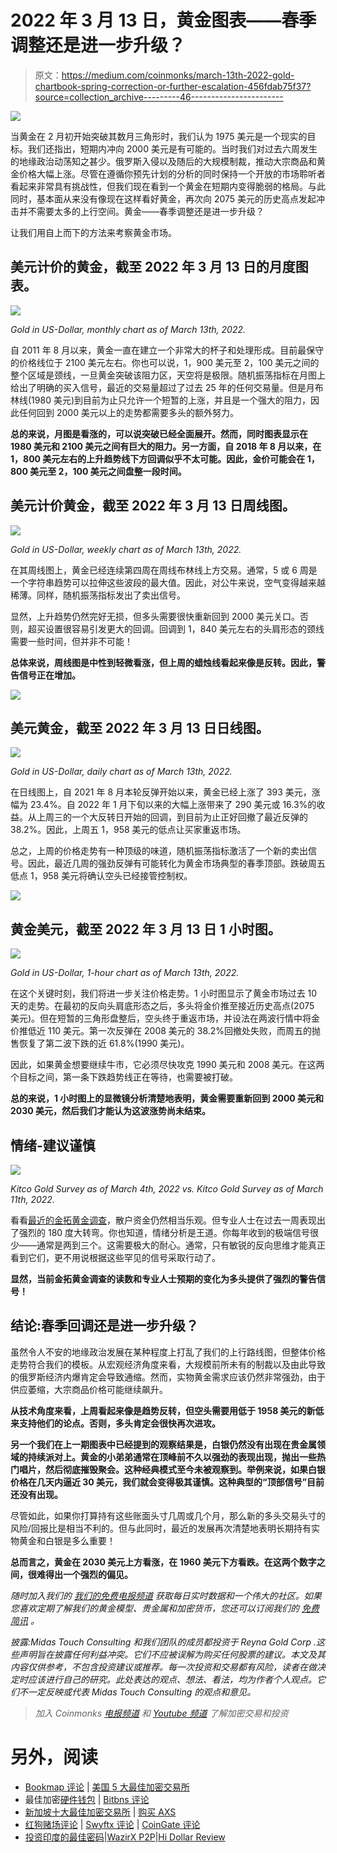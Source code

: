 # 2022 年 3 月 13 日，黄金图表——春季调整还是进一步升级？

> 原文：<https://medium.com/coinmonks/march-13th-2022-gold-chartbook-spring-correction-or-further-escalation-456fdab75f37?source=collection_archive---------46----------------------->

![](img/cba7dc33ef615e919299198d00020557.png)

当黄金在 2 月初开始突破其数月三角形时，我们认为 1975 美元是一个现实的目标。我们还指出，短期内冲向 2000 美元是有可能的。当时我们对过去六周发生的地缘政治动荡知之甚少。俄罗斯入侵以及随后的大规模制裁，推动大宗商品和黄金价格大幅上涨。尽管在遵循你预先计划的分析的同时保持一个开放的市场聆听者看起来非常具有挑战性，但我们现在看到一个黄金在短期内变得脆弱的格局。与此同时，基本面从来没有像现在这样看好黄金，再次向 2075 美元的历史高点发起冲击并不需要太多的上行空间。黄金——春季调整还是进一步升级？

让我们用自上而下的方法来考察黄金市场。

## 美元计价的黄金，截至 2022 年 3 月 13 日的月度图表。

![](img/1fe15cd51c56c7c29fdda93dc3c91259.png)

*Gold in US-Dollar, monthly chart as of March 13th, 2022.*

自 2011 年 8 月以来，黄金一直在建立一个非常大的杯子和处理形成。目前最保守的价格线位于 2100 美元左右。你也可以说，1，900 美元至 2，100 美元之间的整个区域是颈线，一旦黄金突破该阻力区，天空将是极限。随机振荡指标在月图上给出了明确的买入信号，最近的交易量超过了过去 25 年的任何交易量。但是月布林线(1980 美元)到目前为止只允许一个短暂的上涨，并且是一个强大的阻力，因此任何回到 2000 美元以上的走势都需要多头的额外努力。

**总的来说，月图是看涨的，可以说突破已经全面展开。然而，同时图表显示在 1980 美元和 2100 美元之间有巨大的阻力。另一方面，自 2018 年 8 月以来，在 1，800 美元左右的上升趋势线下方回调似乎不太可能。因此，金价可能会在 1，800 美元至 2，100 美元之间盘整一段时间。**

## 美元计价黄金，截至 2022 年 3 月 13 日周线图。

![](img/f35fc81b0d225a384e384f3aeea1caf6.png)

*Gold in US-Dollar, weekly chart as of March 13th, 2022.*

在其周线图上，黄金已经连续第四周在周线布林线上方交易。通常，5 或 6 周是一个字符串趋势可以拉伸这些波段的最大值。因此，对公牛来说，空气变得越来越稀薄。同样，随机振荡指标发出了卖出信号。

显然，上升趋势仍然完好无损，但多头需要很快重新回到 2000 美元关口。否则，超买设置很容易引发更大的回调。回调到 1，840 美元左右的头肩形态的颈线需要一些时间，但并非不可能！

**总体来说，周线图是中性到轻微看涨，但上周的蜡烛线看起来像是反转。因此，警告信号正在增加。**

![](img/87dcd5dfcb23ea9a67b283709470af72.png)

## 美元黄金，截至 2022 年 3 月 13 日日线图。

![](img/ac695121d76404479258f188dc6eb45f.png)

*Gold in US-Dollar, daily chart as of March 13th, 2022.*

在日线图上，自 2021 年 8 月本轮反弹开始以来，黄金已经上涨了 393 美元，涨幅为 23.4%。自 2022 年 1 月下旬以来的大幅上涨带来了 290 美元或 16.3%的收益。从上周三的一个大反转日开始的回调，到目前为止正好回撤了最近反弹的 38.2%。因此，上周五 1，958 美元的低点让买家重返市场。

总之，上周的价格走势有一种顶级的味道，随机振荡指标激活了一个新的卖出信号。因此，最近几周的强劲反弹有可能转化为黄金市场典型的春季顶部。跌破周五低点 1，958 美元将确认空头已经接管控制权。

![](img/2cfa24720d0e2ea51939c777ebb4a67c.png)

## 黄金美元，截至 2022 年 3 月 13 日 1 小时图。

![](img/aa02cc654ac01c8893b211f1a0830047.png)

*Gold in US-Dollar, 1-hour chart as of March 13th, 2022.*

在这个关键时刻，我们将进一步关注价格走势。1 小时图显示了黄金市场过去 10 天的走势。在最初的反向头肩底形态之后，多头将金价推至接近历史高点(2075 美元)。但在短暂的三角形盘整后，空头终于重返市场，并设法在两波行情中将金价推低近 110 美元。第一次反弹在 2008 美元的 38.2%回撤处失败，而周五的抛售恢复了第二波下跌的近 61.8%(1990 美元)。

因此，如果黄金想要继续牛市，它必须尽快攻克 1990 美元和 2008 美元。在这两个目标之间，第一条下跌趋势线正在等待，也需要被打破。

**总的来说，1 小时图上的显微镜分析清楚地表明，黄金需要重新回到 2000 美元和 2030 美元，然后我们才能认为这波涨势尚未结束。**

## 情绪-建议谨慎

![](img/43b04dc501657e6b20cff20f71a5f4a7.png)

*Kitco Gold Survey as of March 4th, 2022 vs. Kitco Gold Survey as of March 11th, 2022.*

看看[最近的金拓黄金调查](https://www.kitco.com/news/2022-03-11/Market-sentiment-signals-gold-price-needs-to-consolidate-after-pushing-above-2-000.html)，散户资金仍然相当乐观。但专业人士在过去一周表现出了强烈的 180 度大转弯。你也知道，情绪分析是王道。你每年收到的极端信号很少——通常是两到三个。这需要极大的耐心。通常，只有敏锐的反向思维才能真正看到它们，更不用说根据这些罕见的信号采取行动了。

**显然，当前金拓黄金调查的读数和专业人士预期的变化为多头提供了强烈的警告信号！**

## 结论:春季回调还是进一步升级？

虽然令人不安的地缘政治发展在某种程度上打乱了我们的上行路线图，但整体价格走势符合我们的模板。从宏观经济角度来看，大规模前所未有的制裁以及由此导致的俄罗斯经济内爆肯定会导致通缩。然而，实物黄金需求应该仍然非常强劲，由于供应萎缩，大宗商品价格可能继续飙升。

**从技术角度来看，上周看起来像是趋势反转，但空头需要用低于 1958 美元的新低来支持他们的论点。否则，多头肯定会很快再次进攻。**

**另一个我们在上一期图表中已经提到的观察结果是，白银仍然没有出现在贵金属领域的持续派对上。黄金的小弟弟通常在顶峰前不久以强劲的表现出现，抛出一些热门唱片，然后彻底摧毁聚会。这种经典模式至今未被观察到。举例来说，如果白银价格在几天内逼近 30 美元，我们就会变得极其谨慎。这种典型的“顶部信号”目前还没有出现。**

尽管如此，如果你打算持有这些账面头寸几周或几个月，那么新的多头交易头寸的风险/回报比是相当不利的。但与此同时，最近的发展再次清楚地表明长期持有实物黄金和白银是多么重要！

**总而言之，黄金在 2030 美元上方看涨，在 1960 美元下方看跌。在这两个数字之间，很难得出一个强烈的偏见。**

*随时加入我们的* [*我们的免费电报频道*](https://www.midastouch-consulting.com/services/newsletter-telegram) *获取每日实时数据和一个伟大的社区。如果您喜欢定期了解我们的黄金模型、贵金属和加密货币，您还可以订阅我们的* [*免费简讯*](http://bit.ly/1EUdt2K) *。*

*披露:Midas Touch Consulting 和我们团队的成员都投资于 Reyna Gold Corp .这些声明旨在披露任何利益冲突。它们不应被误解为购买任何股票的建议。本文及其内容仅供参考，不包含投资建议或推荐。每一次投资和交易都有风险，读者在做决定时应该进行自己的研究。此处表达的观点、想法、看法，均为作者个人观点。它们不一定反映或代表 Midas Touch Consulting 的观点和意见。*

> *加入 Coinmonks* [*电报频道*](https://t.me/coincodecap) *和* [*Youtube 频道*](https://www.youtube.com/c/coinmonks/videos) *了解加密交易和投资*

# 另外，阅读

*   [Bookmap 评论](https://coincodecap.com/bookmap-review-2021-best-trading-software) | [美国 5 大最佳加密交易所](https://coincodecap.com/crypto-exchange-usa)
*   最佳加密[硬件钱包](/coinmonks/hardware-wallets-dfa1211730c6) | [Bitbns 评论](/coinmonks/bitbns-review-38256a07e161)
*   [新加坡十大最佳加密交易所](https://coincodecap.com/crypto-exchange-in-singapore) | [购买 AXS](https://coincodecap.com/buy-axs-token)
*   [红狗赌场评论](https://coincodecap.com/red-dog-casino-review) | [Swyftx 评论](https://coincodecap.com/swyftx-review) | [CoinGate 评论](https://coincodecap.com/coingate-review)
*   [投资印度的最佳密码](https://coincodecap.com/best-crypto-to-invest-in-india-in-2021)|[WazirX P2P](https://coincodecap.com/wazirx-p2p)|[Hi Dollar Review](https://coincodecap.com/hi-dollar-review)